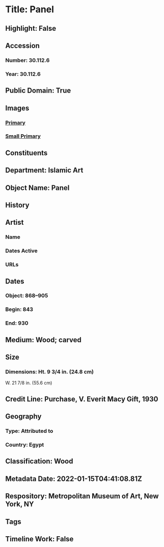 # Title: Panel
## Highlight: False
## Accession
### Number: 30.112.6
### Year: 30.112.6
## Public Domain: True
## Images
### [Primary](https://images.metmuseum.org/CRDImages/is/original/sf30-112-6a.jpg)
### [Small Primary](https://images.metmuseum.org/CRDImages/is/web-large/sf30-112-6a.jpg)
## Constituents
## Department: Islamic Art
## Object Name: Panel
## History
## Artist
### Name
### Dates Active
### URLs
## Dates
### Object: 868–905
### Begin: 843
### End: 930
## Medium: Wood; carved
## Size
### Dimensions: Ht. 9 3/4 in. (24.8 cm)
W. 21 7/8 in. (55.6 cm)
## Credit Line: Purchase, V. Everit Macy Gift, 1930
## Geography
### Type: Attributed to
### Country: Egypt
## Classification: Wood
## Metadata Date: 2022-01-15T04:41:08.81Z
## Respository: Metropolitan Museum of Art, New York, NY
## Tags
## Timeline Work: False